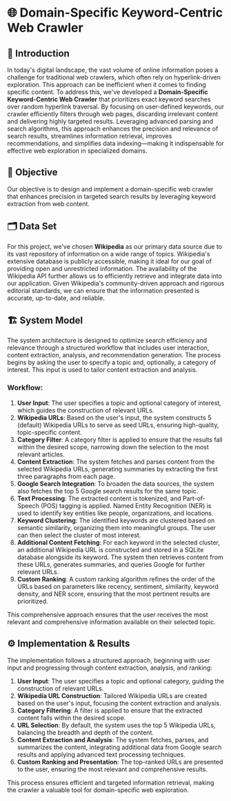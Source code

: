 # 🌐 Domain-Specific Keyword-Centric Web Crawler

## 📘 Introduction

In today's digital landscape, the vast volume of online information poses a challenge for traditional web crawlers, which often rely on hyperlink-driven exploration. This approach can be inefficient when it comes to finding specific content. To address this, we've developed a **Domain-Specific Keyword-Centric Web Crawler** that prioritizes exact keyword searches over random hyperlink traversal. By focusing on user-defined keywords, our crawler efficiently filters through web pages, discarding irrelevant content and delivering highly targeted results. Leveraging advanced parsing and search algorithms, this approach enhances the precision and relevance of search results, streamlines information retrieval, improves recommendations, and simplifies data indexing—making it indispensable for effective web exploration in specialized domains.

## 🎯 Objective

Our objective is to design and implement a domain-specific web crawler that enhances precision in targeted search results by leveraging keyword extraction from web content.

## 🗂️ Data Set

For this project, we've chosen **Wikipedia** as our primary data source due to its vast repository of information on a wide range of topics. Wikipedia's extensive database is publicly accessible, making it ideal for our goal of providing open and unrestricted information. The availability of the Wikipedia API further allows us to efficiently retrieve and integrate data into our application. Given Wikipedia's community-driven approach and rigorous editorial standards, we can ensure that the information presented is accurate, up-to-date, and reliable.

## 🏗️ System Model

The system architecture is designed to optimize search efficiency and relevance through a structured workflow that includes user interaction, content extraction, analysis, and recommendation generation. The process begins by asking the user to specify a topic and, optionally, a category of interest. This input is used to tailor content extraction and analysis.

### Workflow:

1. **User Input**: The user specifies a topic and optional category of interest, which guides the construction of relevant URLs.
2. **Wikipedia URLs**: Based on the user's input, the system constructs 5 (default) Wikipedia URLs to serve as seed URLs, ensuring high-quality, topic-specific content.
3. **Category Filter**: A category filter is applied to ensure that the results fall within the desired scope, narrowing down the selection to the most relevant articles.
4. **Content Extraction**: The system fetches and parses content from the selected Wikipedia URLs, generating summaries by extracting the first three paragraphs from each page.
5. **Google Search Integration**: To broaden the data sources, the system also fetches the top 5 Google search results for the same topic.
6. **Text Processing**: The extracted content is tokenized, and Part-of-Speech (POS) tagging is applied. Named Entity Recognition (NER) is used to identify key entities like people, organizations, and locations.
7. **Keyword Clustering**: The identified keywords are clustered based on semantic similarity, organizing them into meaningful groups. The user can then select the cluster of most interest.
8. **Additional Content Fetching**: For each keyword in the selected cluster, an additional Wikipedia URL is constructed and stored in a SQLite database alongside its keyword. The system then retrieves content from these URLs, generates summaries, and queries Google for further relevant URLs.
9. **Custom Ranking**: A custom ranking algorithm refines the order of the URLs based on parameters like recency, sentiment, similarity, keyword density, and NER score, ensuring that the most pertinent results are prioritized.

This comprehensive approach ensures that the user receives the most relevant and comprehensive information available on their selected topic.

## ⚙️ Implementation & Results

The implementation follows a structured approach, beginning with user input and progressing through content extraction, analysis, and ranking:

1. **User Input**: The user specifies a topic and optional category, guiding the construction of relevant URLs.
2. **Wikipedia URL Construction**: Tailored Wikipedia URLs are created based on the user's input, focusing the content extraction and analysis.
3. **Category Filtering**: A filter is applied to ensure that the extracted content falls within the desired scope.
4. **URL Selection**: By default, the system uses the top 5 Wikipedia URLs, balancing the breadth and depth of the content.
5. **Content Extraction and Analysis**: The system fetches, parses, and summarizes the content, integrating additional data from Google search results and applying advanced text processing techniques.
6. **Custom Ranking and Presentation**: The top-ranked URLs are presented to the user, ensuring the most relevant and comprehensive results.

This process ensures efficient and targeted information retrieval, making the crawler a valuable tool for domain-specific web exploration.
